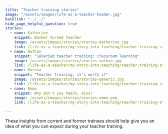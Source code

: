 ```yaml
---
title: "Teacher training stories"
image: "/assets/images/life-as-a-teacher-header.jpg"
backlink: "../../"
hide_page_helpful_question: true
stories:
  - name: Katherine
    snippet: Banker turned teacher
    image: /assets/images/stories/stories-katherine.jpg
    link: /life-as-a-teacher/my-story-into-teaching/teacher-training-stories/banker-turned-teacher
  - name: Nathan
    snippet: "Salaried teacher training: classroom learning"
    image: /assets/images/stories/stories-nathan.jpg
    link: /life-as-a-teacher/my-story-into-teaching/teacher-training-stories/salaried-teacher-training-classroom-learning
  - name: Hasina
    snippet: "Teacher training: it’s worth it"
    image: /assets/images/stories/stories-generic.jpg
    link: /life-as-a-teacher/my-story-into-teaching/teacher-training-stories/teacher-training-its-worth-it
  - name: Emma
    snippet: Why don't you teach, miss?
    image: /assets/images/stories/stories-emma.png
    link: /life-as-a-teacher/my-story-into-teaching/teacher-training-stories/why-dont-you-teach-miss

---
```


These insights from current and former trainees should help give you an idea of what you can expect during your teacher training.
